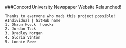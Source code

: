 ###Concord University Newspaper Website Relaunched!

	Thanks to everyone who made this project possible!
	#Individual	| GitHub name
	1. Shaun Houck	houcks
	2. Jordan Tuck	
	3. Bradley Morgan	
	4. Gloria Vinton	
	5. Lonnie Bowe	